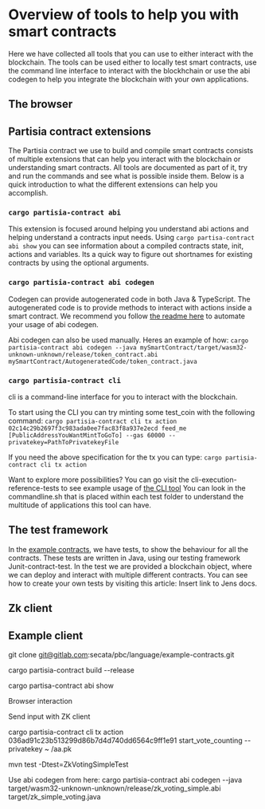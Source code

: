 # Overview of tools to help you with smart contracts

Here we have collected all tools that you can use to either interact with the blockchain. The tools can be used either
to locally test smart contracts, use the command line interface to interact with the blockhchain or use the abi codegen
to help you integrate the blockchain with your own applications.

## The browser

## Partisia contract extensions

The Partisia contract we use to build and compile smart contracts consists of multiple extensions that can help you
interact with the blockchain or understanding smart contracts. All tools are documented as part of it, try and run the
commands and see what is possible inside them. Below is a quick introduction to what the different extensions can help
you accomplish.

### `cargo partisia-contract abi`

This extension is focused around helping you understand abi actions and helping understand a contracts input needs.
Using `cargo partisa-contract abi show` you can see information about a compiled contracts state, init, actions and
variables. Its a quick way to figure out shortnames for existing contracts by using the optional arguments.

### `cargo partisia-contract abi codegen`

Codegen can provide autogenerated code in both Java & TypeScript. The autogenerated code is to provide methods to
interact with actions inside a smart contract. We recommend you
follow [the readme here](https://gitlab.com/secata/pbc/language/abi/abi-client/-/tree/main/maven-plugin?ref_type=heads)
to automate your usage of abi codegen.

Abi codegen can also be used manually. Heres an example of how:
`cargo partisia-contract abi codegen --java mySmartContract/target/wasm32-unknown-unknown/release/token_contract.abi mySmartContract/AutogeneratedCode/token_contract.java`

### `cargo partisia-contract cli`
cli is a command-line interface for you to interact with the blockchain. 

To start using the CLI you can try minting some test_coin with the following command:
`cargo partisia-contract cli tx action 02c14c29b2697f3c983ada0ee7fac83f8a937e2ecd feed_me [PublicAddressYouWantMintToGoTo] --gas 60000 --privatekey=PathToPrivatekeyFile`

If you need the above specification for the tx you can type: `cargo partisia-contract cli tx action`

Want to explore more possibilities? You can go visit the cli-execution-reference-tests to see example usage of [the CLI tool](https://gitlab.com/partisiablockchain/language/partisia-cli/-/tree/main/src/test/resources/cli-execution-reference-tests?ref_type=heads) 
You can look in the commandline.sh that is placed within each test folder to understand the multitude of applications this tool can have. 

## The test framework
In the [example contracts](https://gitlab.com/partisiablockchain/language/example-contracts), we have tests, to show the behaviour for all the contracts. These tests are written in
Java, using our testing framework Junit-contract-test. In the test we are provided a blockchain object, where we can
deploy and interact with multiple different contracts. You can see how to create your own tests by visiting this article: Insert link to Jens docs.

## Zk client

## Example client

git clone git@gitlab.com:secata/pbc/language/example-contracts.git

cargo partisia-contract build --release

cargo partisa-contract abi show

Browser interaction

Send input with ZK client

cargo partisia-contract cli tx action 036ad91c23b513299d86b7d4d740dd6564c9ff1e91 start_vote_counting --privatekey ~
/aa.pk

mvn test -Dtest=ZkVotingSimpleTest

Use abi codegen from here:
cargo partisia-contract abi codegen --java target/wasm32-unknown-unknown/release/zk_voting_simple.abi
target/zk_simple_voting.java